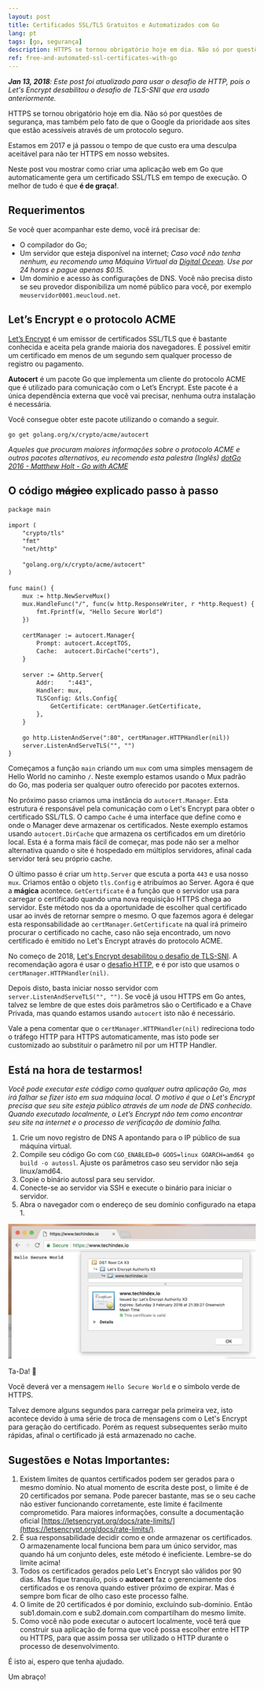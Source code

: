 ```yaml
---
layout: post
title: Certificados SSL/TLS Gratuitos e Automatizados com Go
lang: pt
tags: [go, segurança]
description: HTTPS se tornou obrigatório hoje em dia. Não só por questões de segurança, mas também pelo fato de que o Google da prioridade aos sites que estão acessíveis através de um protocolo seguro. Estamos em 2017 e já passou o tempo de que custo era uma desculpa aceitável para não ter HTTPS em nosso websites. Aprenda aqui como gerar certificados SSL/TLS de forma automática e sem gastar um centavo.
ref: free-and-automated-ssl-certificates-with-go
---
```


***Jan 13, 2018**: Este post foi atualizado para usar o desafio de HTTP, pois o Let's Encrypt desabilitou o desafio de TLS-SNI que era usado anteriormente.*

HTTPS se tornou obrigatório hoje em dia. Não só por questões de segurança, mas também pelo fato de que o Google da prioridade aos sites que estão acessíveis através de um protocolo seguro.

Estamos em 2017 e já passou o tempo de que custo era uma desculpa aceitável para não ter HTTPS em nosso websites.

Neste post vou mostrar como criar uma aplicação web em Go que automaticamente gera um certificado SSL/TLS em tempo de execução. O melhor de tudo é que **é de graça!**.

## Requerimentos

Se você quer acompanhar este demo, você irá precisar de:

- O compilador do Go;
- Um servidor que esteja disponível na internet; *Caso você não tenha nenhum, eu recomendo uma Máquina Virtual da [Digital Ocean](https://www.digitalocean.com/). Use por 24 horas e pague apenas $0.15.*
- Um domínio e acesso às configurações de DNS. Você não precisa disto se seu provedor disponibiliza um nomé público para você, por exemplo `meuservidor0001.meucloud.net`.

## Let’s Encrypt e o protocolo ACME

[Let’s Encrypt](https://letsencrypt.org/) é um emissor de certificados SSL/TLS que é bastante conhecida e aceita pela grande maioria dos navegadores. É possível emitir um certificado em menos de um segundo sem qualquer processo de registro ou pagamento.

**Autocert** é um pacote Go que implementa um cliente do protocolo ACME que é utilizado para comunicação com o Let’s Encrypt. Este pacote é a única dependência externa que você vai precisar, nenhuma outra instalação é necessária.

Você consegue obter este pacote utilizando o comando a seguir.

```
go get golang.org/x/crypto/acme/autocert
```

*Aqueles que procuram maiores informações sobre o protocolo ACME e outros pacotes alternativos, eu recomendo esta palestra (Inglês) [dotGo 2016 - Matthew Holt - Go with ACME](https://www.youtube.com/watch?v=KdX51QJWQTA)*

## O código ~~mágico~~ explicado passo à passo

```golang
package main

import (
	"crypto/tls"
	"fmt"
	"net/http"

	"golang.org/x/crypto/acme/autocert"
)

func main() {
	mux := http.NewServeMux()
	mux.HandleFunc("/", func(w http.ResponseWriter, r *http.Request) {
		fmt.Fprintf(w, "Hello Secure World")
	})

	certManager := autocert.Manager{
		Prompt: autocert.AcceptTOS,
		Cache:  autocert.DirCache("certs"),
	}

	server := &http.Server{
		Addr:    ":443",
		Handler: mux,
		TLSConfig: &tls.Config{
			GetCertificate: certManager.GetCertificate,
		},
	}

	go http.ListenAndServe(":80", certManager.HTTPHandler(nil))
	server.ListenAndServeTLS("", "")
}
```

Começamos a função `main` criando um `mux` com uma simples mensagem de Hello World no caminho `/`. Neste exemplo estamos usando o Mux padrão do Go, mas poderia ser qualquer outro oferecido por pacotes externos.

No próximo passo criamos uma instância do `autocert.Manager`. Esta estrutura é responsável pela comunicação com o Let's Encrypt para obter o certificado SSL/TLS. O campo `Cache` é uma interface que define como e onde o Manager deve armazenar os certificados. Neste exemplo estamos usando `autocert.DirCache` que armazena os certificados em um diretório local. Esta é a forma mais fácil de começar, mas pode não ser a melhor alternativa quando o site é hospedado em múltiplos servidores, afinal cada servidor terá seu próprio cache.

O último passo é criar um `http.Server` que escuta a porta `443` e usa nosso `mux`. Criamos então o objeto `tls.Config` e atribuímos ao Server. Agora é que a **mágica** acontece. `GetCertificate` é a função que o servidor usa para carregar o certificado quando uma nova requisição HTTPS chega ao servidor. Este método nos da a oportunidade de escolher qual certificado usar ao invés de retornar sempre o mesmo. O que fazemos agora é delegar esta responsabilidade ao `certManager.GetCertificate` na qual irá primeiro procurar o certificado no cache, caso não seja encontrado, um novo certificado é emitido no Let's Encrypt através do protocolo ACME.

No começo de 2018, [Let's Encrypt desabilitou o desafio de TLS-SNI](https://community.letsencrypt.org/t/2018-01-11-update-regarding-acme-tls-sni-and-shared-hosting-infrastructure/50188). A recomendação agora é usar o [desafio HTTP](https://tools.ietf.org/html/draft-ietf-acme-acme-07#section-8.3), e é por isto que usamos o `certManager.HTTPHandler(nil)`.

Depois disto, basta iniciar nosso servidor com `server.ListenAndServeTLS("", "")`. Se você já usou HTTPS em Go antes, talvez se lembre de que estes dois parâmetros são o Certificado e a Chave Privada, mas quando estamos usando `autocert` isto não é necessário.

Vale a pena comentar que o `certManager.HTTPHandler(nil)` redireciona todo o tráfego HTTP para HTTPS automaticamente, mas isto pode ser customizado ao substituir o parâmetro nil por um HTTP Handler.

## Está na hora de testarmos!

*Você pode executar este código como qualquer outra aplicação Go, mas irá falhar se fizer isto em sua máquina local. O motivo é que o Let's Encrypt precisa que seu site esteja público através de um node de DNS conhecido. Quando executado localmente, o Let’s Encrypt não tem como encontrar seu site na internet e o processo de verificação de domínio falha.*

1. Crie um novo registro de DNS A apontando para o IP público de sua máquina virtual.
2. Compile seu código Go com `CGO_ENABLED=0 GOOS=linux GOARCH=amd64 go build -o autossl`. Ajuste os parâmetros caso seu servidor não seja linux/amd64.
3. Copie o binário autossl para seu servidor.
4. Conecte-se ao servidor via SSH e execute o binário para iniciar o servidor.
5. Abra o navegador com o endereço de seu domínio configurado na etapa 1.

![](/public/images/2017/11/auto-ssl-golang.png)

Ta-Da! 🎉 

Você deverá ver a mensagem `Hello Secure World` e o símbolo verde de HTTPS.

Talvez demore alguns segundos para carregar pela primeira vez, isto acontece devido à uma série de troca de mensagens com o Let's Encrypt para geração do certificado. Porém as request subsequentes serão muito rápidas, afinal o certificado já está armazenado no cache.

## Sugestões e Notas Importantes:

1. Existem limites de quantos certificados podem ser gerados para o mesmo domínio. No atual momento de escrita deste post, o limite é de 20 certificados por semana. Pode parecer bastante, mas se o seu cache não estiver funcionando corretamente, este limite é facilmente comprometido. Para maiores informações, consulte a documentação oficial [https://letsencrypt.org/docs/rate-limits/](https://letsencrypt.org/docs/rate-limits/).
2. É sua responsabilidade decidir como e onde armazenar os certificados. O armazenamente local funciona bem para um único servidor, mas quando há um conjunto deles, este método é ineficiente. Lembre-se do limite acima!
3. Todos os certificados gerados pelo Let's Encrypt são válidos por 90 dias. Mas fique tranquilo, pois o **autocert** faz o gerenciamente dos certificados e os renova quando estiver próximo de expirar. Mas é sempre bom ficar de olho caso este processo falhe.
4. O limite de 20 certificados é por domínio, excluíndo sub-domínio. Então sub1.domain.com e sub2.domain.com compartilham do mesmo limite.
5. Como você não pode executar o autocert localmente, você terá que construir sua aplicação de forma que você possa escolher entre HTTP ou HTTPS, para que assim possa ser utilizado o HTTP durante o processo de desenvolvimento.

É isto ai, espero que tenha ajudado.

Um abraço!